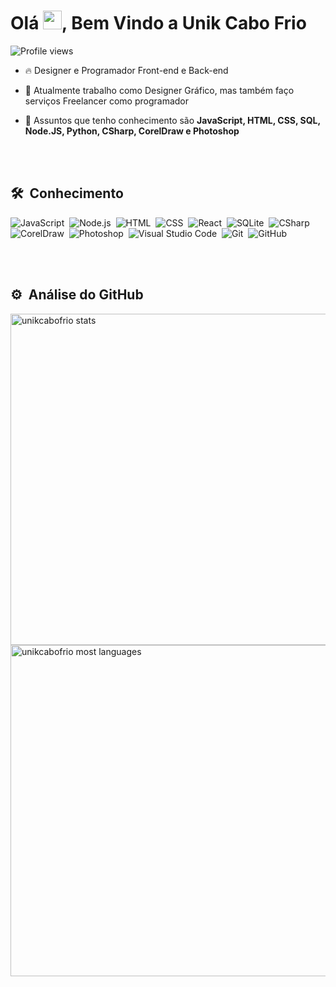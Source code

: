 <h1 align="left">Olá <img src="https://raw.githubusercontent.com/kaueMarques/kaueMarques/master/hi.gif" height="30px">, Bem Vindo a Unik Cabo Frio</h1>
<p align="left"> <img src="https://komarev.com/ghpvc/?username=unikcabofrio&color=green" alt="Profile views" /> </p>

- 🔥 Designer e Programador Front-end e Back-end

- 🔭 Atualmente trabalho como Designer Gráfico, mas também faço serviços Freelancer como programador 

- 💬 Assuntos que tenho conhecimento são **JavaScript, HTML, CSS, SQL, Node.JS, Python, CSharp, CorelDraw e Photoshop**

<br><br>

## 🛠 &nbsp;Conhecimento

![JavaScript](https://img.shields.io/badge/-JavaScript-05122A?style=flat&logo=javascript)&nbsp;
![Node.js](https://img.shields.io/badge/-Node.js-05122A?style=flat&logo=node.js)&nbsp;
![HTML](https://img.shields.io/badge/-HTML-05122A?style=flat&logo=HTML5)&nbsp;
![CSS](https://img.shields.io/badge/-CSS-05122A?style=flat&logo=CSS3&logoColor=1572B6)&nbsp;
![React](https://img.shields.io/badge/-React-05122A?style=flat&logo=react)&nbsp;
![SQLite](https://img.shields.io/badge/-SQLite-05122A?style=flat&logo=sqlite)&nbsp;
![CSharp](https://img.shields.io/badge/-CSharp-05122A?style=flat&logo=csharp)&nbsp;
![CorelDraw](https://img.shields.io/badge/-CorelDraw-05122A?style=flat&logo=coreldraw)&nbsp;
![Photoshop](https://img.shields.io/badge/-Photoshop-05122A?style=flat&logo=adobe)&nbsp;
![Visual Studio Code](https://img.shields.io/badge/-Visual%20Studio%20Code-05122A?style=flat&logo=visual-studio-code&logoColor=007ACC)&nbsp;
![Git](https://img.shields.io/badge/-Git-05122A?style=flat&logo=git)&nbsp;
![GitHub](https://img.shields.io/badge/-GitHub-05122A?style=flat&logo=github)&nbsp;



<br><br>

## ⚙️ &nbsp;Análise do GitHub

<p align="left">
<img width="530em" src="https://github-readme-stats.vercel.app/api?username=unikcabofrio&show_icons=true&theme=dark" alt="unikcabofrio stats"/>
<img width="530em" src="https://github-readme-stats.vercel.app/api/top-langs/?username=unikcabofrio&layout=compact&theme=dark" alt="unikcabofrio most languages"/>
</p>

<br><br>
<!--
## Contact

<p align="left" style="background:yellow">
<a href="https://codepen.io/maykbrito" target="_blank">
  <img align="center" src="https://img.shields.io/badge/-maykbrito-05122A?style=flat&logo=codepen" alt="codepen"/>
</a>
<a href="https://twitter.com/maykbrito" target="_blank">
  <img align="center" src="https://img.shields.io/badge/-maykbrito-05122A?style=flat&logo=twitter" alt="twitter"/>  
</a>
<a href="https://linkedin.com/in/maykbrito" target="_blank">
  <img align="center" src="https://img.shields.io/badge/-maykbrito-05122A?style=flat&logo=linkedin" alt="linkedin"/>
</a>
<a href="https://instagram.com/maykbrito" target="_blank">
 <img align="center" src="https://img.shields.io/badge/-maykbrito-05122A?style=flat&logo=instagram" alt="instagram"/>
</a>
<a href="https://youtube.com/maykbrito" target="_blank">
 <img align="center" src="https://img.shields.io/badge/-maykbrito-05122A?style=flat&logo=youtube" alt="youtube"/>
</a>
</p>


**unikcabofrio/unikcabofrio** is a ✨ _special_ ✨ repository because its `README.md` (this file) appears on your GitHub profile.

Here are some ideas to get you started:

- 🔭 I’m currently working on ...
- 🌱 I’m currently learning ...
- 👯 I’m looking to collaborate on ...
- 🤔 I’m looking for help with ...
- 💬 Ask me about ...
- 📫 How to reach me: ...
- 😄 Pronouns: ...
- ⚡ Fun fact: ...
-->

